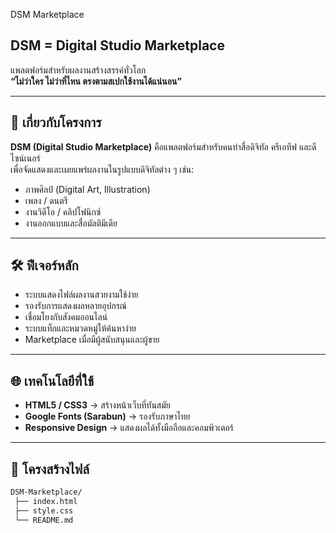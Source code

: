 DSM Marketplace  
## DSM = Digital Studio Marketplace  

แพลตฟอร์มสำหรับผลงานสร้างสรรค์ทั่วโลก  
**“ไม่ว่าใคร ไม่ว่าที่ไหน ตรงตามสเปกใช้งานได้แน่นอน”**  

---

## 🎨 เกี่ยวกับโครงการ  
**DSM (Digital Studio Marketplace)** คือแพลตฟอร์มสำหรับคนทำสื่อดิจิทัล ครีเอทีฟ และดีไซน์เนอร์  
เพื่อจัดแสดงและเผยแพร่ผลงานในรูปแบบดิจิทัลต่าง ๆ เช่น:  

- ภาพศิลป์ (Digital Art, Illustration)  
- เพลง / ดนตรี  
- งานวิดีโอ / คลิปโฟนิกซ์  
- งานออกแบบและสื่อมัลติมีเดีย  

---

## 🛠 ฟีเจอร์หลัก  
- ระบบแสดงไฟล์ผลงานสวยงามใช้ง่าย  
- รองรับการแสดงผลหลายอุปกรณ์  
- เชื่อมโยงกับสังคมออนไลน์  
- ระบบแท็กและหมวดหมู่ให้ค้นหาง่าย  
- Marketplace เมื่อมีผู้สนับสนุนและผู้ขาย  

---

## 🌐 เทคโนโลยีที่ใช้  
- **HTML5 / CSS3** → สร้างหน้าเว็บที่ทันสมัย  
- **Google Fonts (Sarabun)** → รองรับภาษาไทย  
- **Responsive Design** → แสดงผลได้ทั้งมือถือและคอมพิวเตอร์  

---

## 📂 โครงสร้างไฟล์  
```bash
DSM-Marketplace/
 ├── index.html
 ├── style.css
 └── README.md
